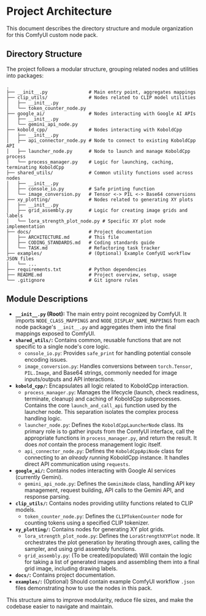 # Project Architecture

This document describes the directory structure and module organization for this ComfyUI custom node pack.

## Directory Structure

The project follows a modular structure, grouping related nodes and utilities into packages:

```
.
├── __init__.py               # Main entry point, aggregates mappings
├── clip_utils/               # Nodes related to CLIP model utilities
│   ├── __init__.py
│   └── token_counter_node.py
├── google_ai/                # Nodes interacting with Google AI APIs
│   ├── __init__.py
│   └── gemini_api_node.py
├── kobold_cpp/               # Nodes interacting with KoboldCpp
│   ├── __init__.py
│   ├── api_connector_node.py # Node to connect to existing KoboldCpp API
│   ├── launcher_node.py      # Node to launch and manage KoboldCpp process
│   └── process_manager.py    # Logic for launching, caching, terminating KoboldCpp
├── shared_utils/             # Common utility functions used across nodes
│   ├── __init__.py
│   ├── console_io.py         # Safe printing function
│   └── image_conversion.py   # Tensor <-> PIL <-> Base64 conversions
├── xy_plotting/              # Nodes related to generating XY plots
│   ├── __init__.py
│   ├── grid_assembly.py      # Logic for creating image grids and labels
│   └── lora_strength_plot_node.py # Specific XY plot node implementation
├── docs/                     # Project documentation
│   ├── ARCHITECTURE.md       # This file
│   ├── CODING_STANDARDS.md   # Coding standards guide
│   └── TASK.md               # Refactoring task tracker
├── examples/                 # (Optional) Example ComfyUI workflow JSON files
│   └── ...
├── requirements.txt          # Python dependencies
├── README.md                 # Project overview, setup, usage
└── .gitignore                # Git ignore rules
```

## Module Descriptions

*   **`__init__.py` (Root):** The main entry point recognized by ComfyUI. It imports `NODE_CLASS_MAPPINGS` and `NODE_DISPLAY_NAME_MAPPINGS` from each node package's `__init__.py` and aggregates them into the final mappings exposed to ComfyUI.
*   **`shared_utils/`:** Contains common, reusable functions that are not specific to a single node's core logic.
    *   `console_io.py`: Provides `safe_print` for handling potential console encoding issues.
    *   `image_conversion.py`: Handles conversions between `torch.Tensor`, `PIL.Image`, and Base64 strings, commonly needed for image inputs/outputs and API interactions.
*   **`kobold_cpp/`:** Encapsulates all logic related to KoboldCpp interaction.
    *   `process_manager.py`: Manages the lifecycle (launch, check readiness, terminate, cleanup) and caching of KoboldCpp subprocesses. Contains the core `launch_and_call_api` function used by the launcher node. This separation isolates the complex process handling logic.
    *   `launcher_node.py`: Defines the `KoboldCppLauncherNode` class. Its primary role is to gather inputs from the ComfyUI interface, call the appropriate functions in `process_manager.py`, and return the result. It does *not* contain the process management logic itself.
    *   `api_connector_node.py`: Defines the `KoboldCppApiNode` class for connecting to an *already running* KoboldCpp instance. It handles direct API communication using `requests`.
*   **`google_ai/`:** Contains nodes interacting with Google AI services (currently Gemini).
    *   `gemini_api_node.py`: Defines the `GeminiNode` class, handling API key management, request building, API calls to the Gemini API, and response parsing.
*   **`clip_utils/`:** Contains nodes providing utility functions related to CLIP models.
    *   `token_counter_node.py`: Defines the `CLIPTokenCounter` node for counting tokens using a specified CLIP tokenizer.
*   **`xy_plotting/`:** Contains nodes for generating XY plot grids.
    *   `lora_strength_plot_node.py`: Defines the `LoraStrengthXYPlot` node. It orchestrates the plot generation by iterating through axes, calling the sampler, and using grid assembly functions.
    *   `grid_assembly.py`: (To be created/populated) Will contain the logic for taking a list of generated images and assembling them into a final grid image, including drawing labels.
*   **`docs/`:** Contains project documentation.
*   **`examples/`:** (Optional) Should contain example ComfyUI workflow `.json` files demonstrating how to use the nodes in this pack.

This structure aims to improve modularity, reduce file sizes, and make the codebase easier to navigate and maintain.
